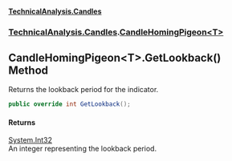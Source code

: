 #### [TechnicalAnalysis\.Candles](Atypical.TechnicalAnalysis.Candles.md 'Atypical\.TechnicalAnalysis\.Candles')
### [TechnicalAnalysis\.Candles](Atypical.TechnicalAnalysis.Candles.md#TechnicalAnalysis.Candles 'TechnicalAnalysis\.Candles').[CandleHomingPigeon&lt;T&gt;](CandleHomingPigeon_T_.md 'TechnicalAnalysis\.Candles\.CandleHomingPigeon\<T\>')

## CandleHomingPigeon\<T\>\.GetLookback\(\) Method

Returns the lookback period for the indicator\.

```csharp
public override int GetLookback();
```

#### Returns
[System\.Int32](https://docs.microsoft.com/en-us/dotnet/api/System.Int32 'System\.Int32')  
An integer representing the lookback period\.